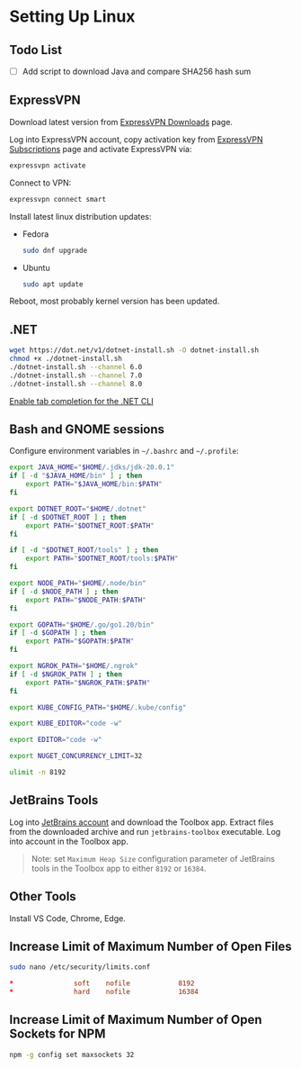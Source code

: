 # Setting Up Linux

## Todo List
  - [ ] Add script to download Java and compare SHA256 hash sum

## ExpressVPN
Download latest version from [ExpressVPN Downloads](https://www.expressvpn.com/latest) page.

Log into ExpressVPN account, copy activation key from [ExpressVPN Subscriptions](https://www.expressvpn.com/subscriptions) page and activate ExpressVPN via:
```bash
expressvpn activate
```

Connect to VPN:
```bash
expressvpn connect smart
```

Install latest linux distribution updates:
  - Fedora
    ```bash
    sudo dnf upgrade
    ```
  - Ubuntu
    ```bash
    sudo apt update
    ```

Reboot, most probably kernel version has been updated.

## .NET
```bash
wget https://dot.net/v1/dotnet-install.sh -O dotnet-install.sh
chmod +x ./dotnet-install.sh
./dotnet-install.sh --channel 6.0
./dotnet-install.sh --channel 7.0
./dotnet-install.sh --channel 8.0
```

[Enable tab completion for the .NET CLI](https://learn.microsoft.com/en-us/dotnet/core/tools/enable-tab-autocomplete)

## Bash and GNOME sessions
Configure environment variables in `~/.bashrc` and `~/.profile`:
```bash
export JAVA_HOME="$HOME/.jdks/jdk-20.0.1"
if [ -d "$JAVA_HOME/bin" ] ; then
    export PATH="$JAVA_HOME/bin:$PATH"
fi

export DOTNET_ROOT="$HOME/.dotnet"
if [ -d $DOTNET_ROOT ] ; then
    export PATH="$DOTNET_ROOT:$PATH"
fi

if [ -d "$DOTNET_ROOT/tools" ] ; then
    export PATH="$DOTNET_ROOT/tools:$PATH"
fi

export NODE_PATH="$HOME/.node/bin"
if [ -d $NODE_PATH ] ; then
    export PATH="$NODE_PATH:$PATH"
fi

export GOPATH="$HOME/.go/go1.20/bin"
if [ -d $GOPATH ] ; then
    export PATH="$GOPATH:$PATH"
fi

export NGROK_PATH="$HOME/.ngrok"
if [ -d $NGROK_PATH ] ; then
    export PATH="$NGROK_PATH:$PATH"
fi

export KUBE_CONFIG_PATH="$HOME/.kube/config"

export KUBE_EDITOR="code -w"

export EDITOR="code -w"

export NUGET_CONCURRENCY_LIMIT=32

ulimit -n 8192
```

## JetBrains Tools
Log into [JetBrains account](https://account.jetbrains.com) and download the Toolbox app.
Extract files from the downloaded archive and run `jetbrains-toolbox` executable.
Log into account in the Toolbox app.

> Note: set `Maximum Heap Size` configuration parameter of JetBrains tools in the Toolbox
> app to either `8192` or `16384`.

## Other Tools
Install VS Code, Chrome, Edge.

## Increase Limit of Maximum Number of Open Files
```bash
sudo nano /etc/security/limits.conf
```

```conf
*               soft    nofile            8192
*               hard    nofile            16384
```

## Increase Limit of Maximum Number of Open Sockets for NPM
```bash
npm -g config set maxsockets 32
```
